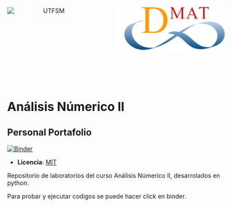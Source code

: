 <header>
<img src="https://upload.wikimedia.org/wikipedia/commons/4/47/Logo_UTFSM.png" width=200 alt="UTFSM" align="left"/>
<img src="./images/dmat.png" alt="DMAT" align="right"/>
</header>
</br></br></br></br></br>

</br>
</br>

# Análisis Númerico II

## Personal Portafolio


[![Binder](https://mybinder.org/badge_logo.svg)](https://mybinder.org/v2/gh/pazDaniela/analisis-numerico-II/master?urlpath=lab)

* __Licencia__: [MIT](./LICENCE.md)


Repositorio de laboratorios del curso Análisis Númerico II, desarrolados en python.

Para probar y ejecutar codigos se puede hacer click en binder.